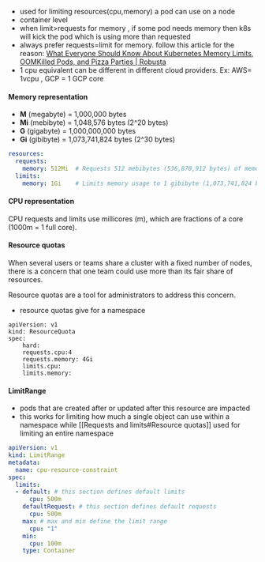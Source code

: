 

- used for limiting resources(cpu,memory) a pod can use on a node 
- container level
- when limit>requests for memory , if some pod needs memory then k8s will kick the pod which is using more than requested
- always prefer requests=limit for memory. follow this article for the reason: [What Everyone Should Know About Kubernetes Memory Limits, OOMKilled Pods, and Pizza Parties | Robusta](https://home.robusta.dev/blog/kubernetes-memory-limit)
- 1 cpu equivalent can be different in different cloud providers. Ex: AWS= 1vcpu , GCP = 1 GCP core

#### **Memory representation** 

- **M** (megabyte) = 1,000,000 bytes
- **Mi** (mebibyte) = 1,048,576 bytes (2^20 bytes)
- **G** (gigabyte) = 1,000,000,000 bytes
- **Gi** (gibibyte) = 1,073,741,824 bytes (2^30 bytes)

```yaml
resources:
  requests:
    memory: 512Mi  # Requests 512 mebibytes (536,870,912 bytes) of memory
  limits:
    memory: 1Gi    # Limits memory usage to 1 gibibyte (1,073,741,824 bytes)

```

#### CPU representation

 CPU requests and limits use millicores (m), which are fractions of a core (1000m = 1 full core).


#### Resource quotas
When several users or teams share a cluster with a fixed number of nodes, there is a concern that one team could use more than its fair share of resources.

Resource quotas are a tool for administrators to address this concern.
- resource quotas give for a namespace
```
apiVersion: v1
kind: ResourceQuota
spec:
	hard:
	requests.cpu:4
	requests.memory: 4Gi
	limits.cpu:
	limits.memory:
```



#### LimitRange

- pods that are created after or updated after this resource are impacted
- this works for limiting how much a single object can use within a namespace while [[Requests and limits#Resource quotas]] used for limiting an entire namespace

```yaml
apiVersion: v1
kind: LimitRange
metadata:
  name: cpu-resource-constraint
spec:
  limits:
  - default: # this section defines default limits
      cpu: 500m
    defaultRequest: # this section defines default requests
      cpu: 500m
    max: # max and min define the limit range
      cpu: "1"
    min:
      cpu: 100m
    type: Container
```



